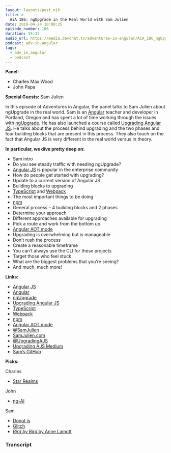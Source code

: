 ```yaml
---
layout: layouts/post.njk
title: >
  AiA 186: ngUpgrade in the Real World with Sam Julien
date: 2018-04-24 10:00:25
episode_number: 186
duration: 55:12
audio_url: https://media.devchat.tv/adventures-in-angular/AiA_186_ngUpgrade_in_the_Real_World_with_Sam_Julien.mp3
podcast: adv-in-angular
tags:
  - adv_in_angular
  - podcast
---
```


**Panel:**

- Charles Max Wood
- John Papa

**Special Guests:** Sam Julien

In this episode of Adventures in Angular, the panel talks to Sam Julien about ngUpgrade in the real world. Sam is an [Angular](https://angular.io/) teacher and developer in Portland, Oregon and has spent a lot of time working through the issues with [ngUpgrade](https://angular.io/guide/upgrade). He has also launched a course called [Upgrading Angular JS](https://www.upgradingangularjs.com/). He talks about the process behind upgrading and the two phases and four building blocks that are present in this process. They also touch on the fact that Angular JS is very different in the real world versus in theory.

**In particular, we dive pretty deep on:**

- Sam intro
- Do you see steady traffic with needing ngUpgrade?
- [Angular JS](https://angularjs.org/) is popular in the enterprise community
- How do people get started with upgrading?
- Update to a current version of Angular JS
- Building blocks to upgrading
- [TypeScript](https://www.typescriptlang.org/) and [Webpack](https://webpack.js.org/)
- The most important things to be doing
- [npm](https://www.npmjs.com/)
- General process – 4 building blocks and 2 phases
- Determine your approach
- Different approaches available for upgrading
- Pick a route and work from the bottom up
- [Angular AOT mode](https://angular.io/guide/aot-compiler)
- Upgrading is overwhelming but is manageable
- Don’t rush the process
- Create a reasonable timeframe
- You can’t always use the CLI for these projects
- Target those who feel stuck
- What are the biggest problems that you’re seeing?
- And much, much more!

**Links:&nbsp;**

- [Angular JS](https://angularjs.org/)
- [Angular](https://angular.io/)
- [ngUpgrade](https://angular.io/guide/upgrade)
- [Upgrading Angular JS](https://www.upgradingangularjs.com/)
- [TypeScript](https://www.typescriptlang.org/)
- [Webpack](https://webpack.js.org/)
- [npm](https://www.npmjs.com/)
- [Angular AOT mode](https://angular.io/guide/aot-compiler)
- [@SamJulien](https://twitter.com/samjulien?ref_src=twsrc%255Egoogle%257Ctwcamp%255Eserp%257Ctwgr%255Eauthor)
- [SamJulien.com](https://www.samjulien.com/)
- [@UpgradingAJS](https://twitter.com/UpgradingAJS)
- [Upgrading AJS Medium](https://medium.com/@UpgradingAJS)
- [Sam’s GitHub](https://github.com/samjulien')

**Picks:**

Charles

- [Star Realms](https://www.starrealms.com/digital-game/)

John

- [ng-AI](https://www.ng-conf.org/sessions/msft-hackathon/)

Sam

- [Donut.js](https://donutjs.club/)
- [Glitch](https://glitch.com/)
- [_Bird by Bird_ by Anne Lamott](https://www.amazon.com/Bird-Some-Instructions-Writing-Life/dp/0385480016)

### Transcript
